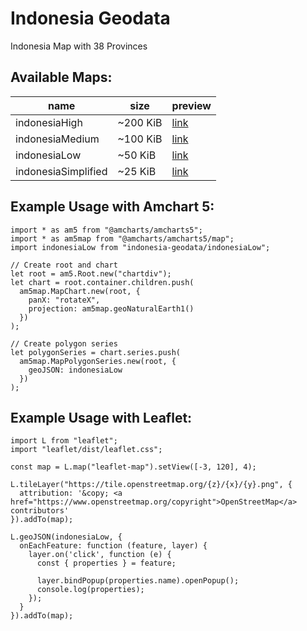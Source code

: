 # Indonesia Geodata

Indonesia Map with 38 Provinces

## Available Maps:
|name|size|preview|
|---|---|---|
|indonesiaHigh|~200 KiB|[link](https://geojson.io/#id=github:stoikal/indonesia-geodata/blob/main/json/indonesiaHigh.json&map=4/-4/119)|
|indonesiaMedium|~100 KiB|[link](https://geojson.io/#id=github:stoikal/indonesia-geodata/blob/main/json/indonesiaMedium.json&map=4/-4/119)|
|indonesiaLow|~50 KiB|[link](https://geojson.io/#id=github:stoikal/indonesia-geodata/blob/main/json/indonesiaLow.json&map=4/-4/119)|
|indonesiaSimplified|~25 KiB|[link](https://geojson.io/#id=github:stoikal/indonesia-geodata/blob/main/json/indonesiaSimplified.json&map=4/-4/119)|  
   
  
## Example Usage with Amchart 5:
```
import * as am5 from "@amcharts/amcharts5";
import * as am5map from "@amcharts/amcharts5/map";
import indonesiaLow from "indonesia-geodata/indonesiaLow";

// Create root and chart
let root = am5.Root.new("chartdiv"); 
let chart = root.container.children.push(
  am5map.MapChart.new(root, {
    panX: "rotateX",
    projection: am5map.geoNaturalEarth1()
  })
);

// Create polygon series
let polygonSeries = chart.series.push(
  am5map.MapPolygonSeries.new(root, {
    geoJSON: indonesiaLow
  })
);

```    
  
## Example Usage with Leaflet:
```
import L from "leaflet";
import "leaflet/dist/leaflet.css";

const map = L.map("leaflet-map").setView([-3, 120], 4);

L.tileLayer("https://tile.openstreetmap.org/{z}/{x}/{y}.png", {
  attribution: '&copy; <a href="https://www.openstreetmap.org/copyright">OpenStreetMap</a> contributors'
}).addTo(map);

L.geoJSON(indonesiaLow, {
  onEachFeature: function (feature, layer) {
    layer.on('click', function (e) {
      const { properties } = feature;

      layer.bindPopup(properties.name).openPopup();
      console.log(properties);
    });
  }
}).addTo(map);

```
